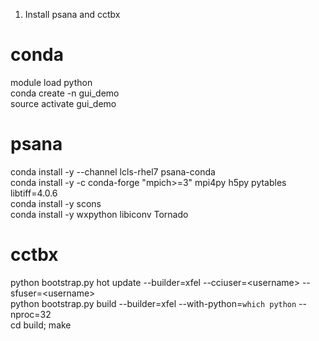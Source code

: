 1) Install psana and cctbx
  # conda
  module load python <br />
  conda create -n gui_demo <br />
  source activate gui_demo

  # psana
  conda install -y --channel lcls-rhel7 psana-conda <br />
  conda install -y -c conda-forge "mpich>=3" mpi4py h5py pytables libtiff=4.0.6 <br />
  conda install -y scons <br />
  conda install -y wxpython libiconv Tornado <br />

  # cctbx
  python bootstrap.py hot update --builder=xfel --cciuser=\<username\> --sfuser=\<username\> <br />
  python bootstrap.py build --builder=xfel --with-python=`which python` --nproc=32 <br />
  cd build; make
